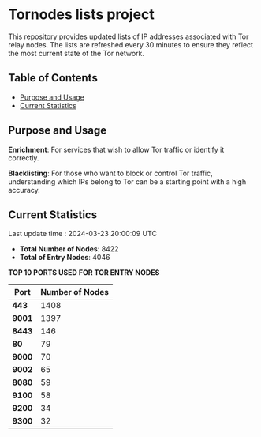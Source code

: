 # Tornodes lists project

This repository provides updated lists of IP addresses associated with Tor relay nodes. The lists are refreshed every 30 minutes to ensure they reflect the most current state of the Tor network.

## Table of Contents

- [Purpose and Usage](#purpose-and-usage)
- [Current Statistics](#current-statistics)


## Purpose and Usage

**Enrichment**: For services that wish to allow Tor traffic or identify it correctly.

**Blacklisting**: For those who want to block or control Tor traffic, understanding which IPs belong to Tor can be a starting point with a high accuracy.

## Current Statistics

Last update time : 2024-03-23 20:00:09 UTC

- **Total Number of Nodes**: 8422
- **Total of Entry Nodes**: 4046

**TOP 10 PORTS USED FOR TOR ENTRY NODES**

| **Port** | **Number of Nodes** |
|------|-----------------|
| **443**   | 1408  |
| **9001**   | 1397  |
| **8443**   | 146  |
| **80**   | 79  |
| **9000**   | 70  |
| **9002**   | 65  |
| **8080**   | 59  |
| **9100**   | 58  |
| **9200**   | 34  |
| **9300**   | 32  |

